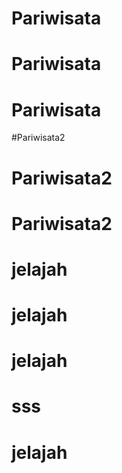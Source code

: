 # Pariwisata
# Pariwisata
# Pariwisata
#Pariwisata2
# Pariwisata2
# Pariwisata2
# jelajah
# jelajah
# jelajah
# sss
# jelajah
